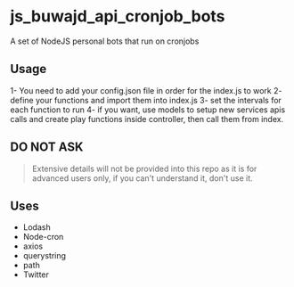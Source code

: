 # js_buwajd_api_cronjob_bots

 A set of NodeJS personal bots that run on cronjobs

## Usage

 1- You need to add your config.json file in order for the index.js to work
 2- define your functions and import them into index.js
 3- set the intervals for each function to run
 4- if you want, use models to setup new services apis calls and create play functions inside controller, then call them from index.

## DO NOT ASK

 > Extensive details will not be provided into this repo as it is for advanced users only, if you can't understand it, don't use it.

## Uses

- Lodash
- Node-cron
- axios
- querystring
- path
- Twitter

